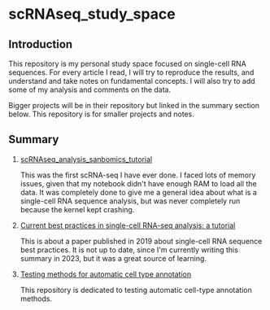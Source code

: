 # scRNAseq_study_space

## Introduction
This repository is my personal study space focused on single-cell RNA sequences. For every article I read, I will try to reproduce the results, and understand and take notes on fundamental concepts. I will also try to add some of my analysis and comments on the data.

Bigger projects will be in their repository but linked in the summary section below. This repository is for smaller projects and notes.

## Summary
1. [scRNAseq_analysis_sanbomics_tutorial](https://github.com/victorlga/scRNAseq_analysis_sanbomics_tutorial)

    This was the first scRNA-seq I have ever done. I faced lots of memory issues, given that my notebook didn't have enough RAM to load all the data. It was completely done to give me a general idea about what is a single-cell RNA sequence analysis, but was never completely run because the kernel kept crashing.

2. [Current best practices in single-cell RNA-seq analysis: a tutorial](/2019_best_practices_scRNAseq_tutorial)

    This is about a paper published in 2019 about single-cell RNA sequence best practices. It is not up to date, since I'm currently writing this summary in 2023, but it was a great source of learning.

3. [Testing methods for automatic cell type annotation](https://github.com/victorlga/scRNAseq_automatic_annotation)

   This repository is dedicated to testing automatic cell-type annotation methods.
